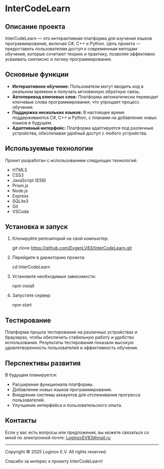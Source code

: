 # InterCodeLearn

## Описание проекта

InterCodeLearn — это интерактивная платформа для изучения языков программирования, включая C#, C++ и Python. Цель проекта — предоставить пользователям доступ к современным методам обучения, которые сочетают теорию и практику, позволяя эффективно усваивать синтаксис и логику программирования.

## Основные функции

- **Интерактивное обучение:** Пользователи могут вводить код в реальном времени и получать мгновенную обратную связь.
- **Автоперевод ключевых слов:** Платформа автоматически переводит ключевые слова программирования, что упрощает процесс обучения.
- **Поддержка нескольких языков:** В настоящее время поддерживаются C#, C++ и Python, с планами на добавление новых языков в будущем.
- **Адаптивный интерфейс:** Платформа адаптируется под различные устройства, обеспечивая удобный доступ с любого устройства.

## Используемые технологии

Проект разработан с использованием следующих технологий:
- HTML5
- CSS3
- JavaScript (ES6)
- Prism.js
- Node.js
- Express
- SQLite3
- Git
- VSCode

## Установка и запуск

1. Клонируйте репозиторий на свой компьютер:
   
   git clone https://github.com/EvgenLV83/InterCodeLearn.git
   
2. Перейдите в директорию проекта:
   
   cd InterCodeLearn
   
3. Установите необходимые зависимости:
   
   npm install
   
4. Запустите сервер:

   npm start
   

## Тестирование

Платформа прошла тестирование на различных устройствах и браузерах, чтобы обеспечить стабильную работу и удобство использования. Результаты тестирования показали высокую удовлетворенность пользователей и эффективность обучения.

## Перспективы развития

В будущем планируется:
- Расширение функционала платформы.
- Добавление новых языков программирования.
- Внедрение системы аккаунтов для отслеживания прогресса пользователей.
- Улучшение интерфейса и пользовательского опыта.

## Контакты

Если у вас есть вопросы или предложения, вы можете связаться со мной по электронной почте: LoginovEV83@mail.ru

--------------------------------------------
Copyright © 2025 Loginov E.V. All rights reserved.

Спасибо за интерес к проекту InterCodeLearn!

